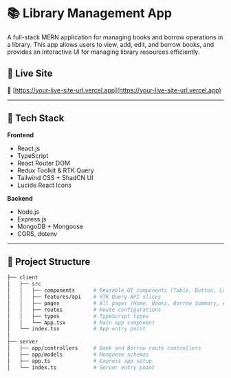 # 📚 Library Management App

A full-stack MERN application for managing books and borrow operations in a library. This app allows users to view, add, edit, and borrow books, and provides an interactive UI for managing library resources efficiently.

## 🚀 Live Site

🔗 [https://your-live-site-url.vercel.app](https://your-live-site-url.vercel.app)

---

## 🧰 Tech Stack

**Frontend**  
- React.js  
- TypeScript  
- React Router DOM  
- Redux Toolkit & RTK Query  
- Tailwind CSS + ShadCN UI  
- Lucide React Icons  

**Backend**  
- Node.js  
- Express.js  
- MongoDB + Mongoose  
- CORS, dotenv  

---

## 📂 Project Structure

```bash
├── client
│   ├── src
│   │   ├── components      # Reusable UI components (Table, Button, Loader, etc.)
│   │   ├── features/api    # RTK Query API slices
│   │   ├── pages           # All pages (Home, Books, Borrow Summary, etc.)
│   │   ├── routes          # Route configurations
│   │   ├── types           # TypeScript types
│   │   └── App.tsx         # Main app component
│   └── index.tsx           # App entry point
│
├── server
│   ├── app/controllers     # Book and Borrow route controllers
│   ├── app/models          # Mongoose schemas
│   ├── app.ts              # Express app setup
│   └── index.ts            # Server entry point
